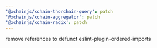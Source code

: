 ```yaml
---
'@xchainjs/xchain-thorchain-query': patch
'@xchainjs/xchain-aggregator': patch
'@xchainjs/xchain-radix': patch
---
```


remove references to defunct eslint-plugin-ordered-imports
